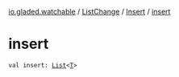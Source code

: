 [io.gladed.watchable](../../index.md) / [ListChange](../index.md) / [Insert](index.md) / [insert](./insert.md)

# insert

`val insert: `[`List`](https://kotlinlang.org/api/latest/jvm/stdlib/kotlin.collections/-list/index.html)`<`[`T`](index.md#T)`>`